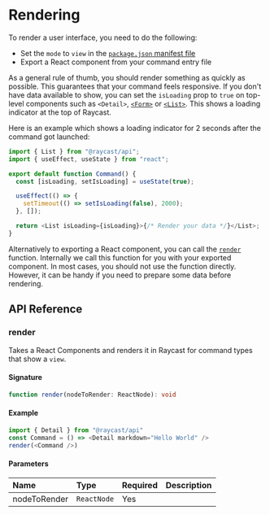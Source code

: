 # Rendering

To render a user interface, you need to do the following:

* Set the `mode` to `view` in the [`package.json` manifest file](../../information/manifest.md#command-properties)
* Export a React component from your command entry file

As a general rule of thumb, you should render something as quickly as possible. This guarantees that your command feels responsive. If you don't have data available to show, you can set the `isLoading` prop to `true` on top-level components such as `<Detail>`, [`<Form>`](form.md#form) or [`<List>`](list.md#list). This shows a loading indicator at the top of Raycast.

Here is an example which shows a loading indicator for 2 seconds after the command got launched:

```typescript
import { List } from "@raycast/api";
import { useEffect, useState } from "react";

export default function Command() {
  const [isLoading, setIsLoading] = useState(true);

  useEffect(() => {
    setTimeout(() => setIsLoading(false), 2000);
  }, []);

  return <List isLoading={isLoading}>{/* Render your data */}</List>;
}
```

Alternatively to exporting a React component, you can call the [`render`](rendering.md#render) function. Internally we call this function for you with your exported component. In most cases, you should not use the function directly. However, it can be handy if you need to prepare some data before rendering.

## API Reference

### render

Takes a React Components and renders it in Raycast for command types that show a `view`.

#### Signature

```typescript
function render(nodeToRender: ReactNode): void
```

#### Example

```typescript
import { Detail } from "@raycast/api"
const Command = () => <Detail markdown="Hello World" />
render(<Command />)
```

#### Parameters

| Name | Type | Required | Description |
| :--- | :--- | :--- | :--- |
| nodeToRender | `ReactNode` | Yes |  |


